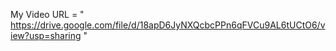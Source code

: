 My Video URL = " https://drive.google.com/file/d/18apD6JyNXQcbcPPn6qFVCu9AL6tUCtO6/view?usp=sharing "